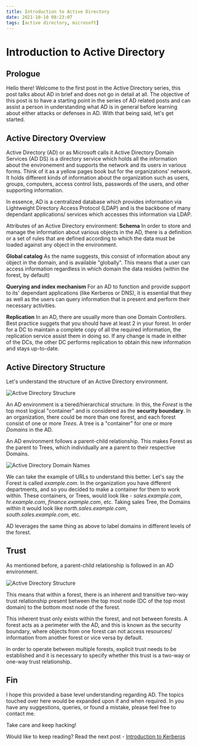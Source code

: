 ```yaml
---
title: Introduction to Active Directory
date: 2021-10-10 08:23:07
tags: [active directory, microsoft]
---
```



# Introduction to Active Directory

## Prologue

Hello there! Welcome to the first post in the Active Directory series, this post talks about AD in brief and does not go in detail at all. The objective of this post is to have a starting point in the series of AD related posts and can assist a person in understanding what AD is in general before learning about either attacks or defenses in AD. With that being said, let's get started.

## Active Directory Overview

Active Directory (AD) or as Microsoft calls it Active Directory Domain Services (AD DS) is a directory service which holds all the information about the environement and supports the network and its users in various forms. Think of it as a yellow pages book but for the organizations' network. It holds different kinds of information about the organization such as users, groups, computers, access control lists, passwords of the users, and other supporting information.

In essence, AD is a centralized database which provides information via Lightweight Directory Access Protocol (LDAP) and is the backbone of many dependant applications/ services which accesses this information via LDAP.

Attributes of an Active Directory environment:
**Schema**
In order to store and manage the information about various objects in the AD, there is a definition or a set of rules that are defined according to which the data must be loaded against any object in the environment.

**Global catalog**
As the name suggests, this consist of information about any object in the domain, and is available "globally". This means that a user can access information regardless in which domain the data resides (within the forest, by default)

**Querying and index mechanism**
For an AD to function and provide support to its' dependant applications (like Kerberos or DNS), it is essential that they as well as the users can query information that is present and perform their necessary activities.

**Replication**
In an AD, there are usually more than one Domain Controllers. Best practice suggets that you should have at least 2 in your forest. In order for a DC to maintain a complete copy of all the required information, the replication service assist them in doing so. If any change is made in either of the DCs, the other DC performs replication to obtain this new information and stays up-to-date.

## Active Directory Structure 

Let's understand the structure of an Active Directory environment.

![Active Directory Structure](AD_structure.png)
<!-- AD Forest and domain diagram -->

An AD environment is a tiered/hierarchical structure. In this, the *Forest* is the top most logical "container" and is considered as the **security boundary**. In an organization, there could be more than one forest, and each forest consist of one or more *Trees*. A tree is a "container" for one or more *Domains* in the AD.

An AD environment follows a parent-child relationship. This makes Forest as the parent to Trees, which individually are a parent to their respective Domains.

![Active Directory Domain Names](ad_domain_names.png)

We can take the example of URLs to understand this better. Let's say the Forest is called *example.com*. In the organization you have different departments, and so you decided to make a container for them to work within. These containers, or Trees, would look like - *sales.example.com*, *hr.example.com*, *finance.example.com*, etc. Taking sales Tree, the Domains within it would look like *north.sales.example.com*, *south.sales.example.com*, etc.

AD leverages the same thing as above to label domains in different levels of the forest.

## Trust

As mentioned before, a parent-child relationship is followed in an AD environment.

![Active Directory Structure](ad_trust.png)

This means that within a forest, there is an inherent and transitive two-way trust relationship present between the top most node (DC of the top most domain) to the bottom most node of the forest. 

This inherent trust only exists within the forest, and not between forests. A forest acts as a perimeter with the AD, and this is known as the security boundary, where objects from one forest can not access resources/ information from another forest or vice versa by default.

In order to operate between multiple forests, explicit trust needs to be established and it is necessary to specify whether this trust is a two-way or one-way trust relationship. 

## Fin

I hope this provided a base level understanding regarding AD. The topics touched over here would be expanded upon if and when required. In you have any suggestions, queries, or found a mistake, please feel free to contact me.

Take care and keep hacking!

Would like to keep reading? Read the next post - [Introduction to Kerberos](/activedirectory/kerberos-intro) 